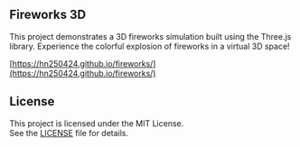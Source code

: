 ## Fireworks 3D

This project demonstrates a 3D fireworks simulation built using the Three.js library. Experience the colorful explosion of fireworks in a virtual 3D space!

[https://hn250424.github.io/fireworks/](https://hn250424.github.io/fireworks/)

## License

This project is licensed under the MIT License.  
See the [LICENSE](./LICENSE) file for details.